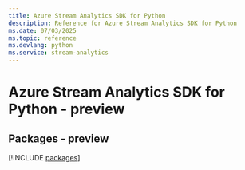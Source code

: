 ```yaml
---
title: Azure Stream Analytics SDK for Python
description: Reference for Azure Stream Analytics SDK for Python
ms.date: 07/03/2025
ms.topic: reference
ms.devlang: python
ms.service: stream-analytics
---
```

# Azure Stream Analytics SDK for Python - preview
## Packages - preview
[!INCLUDE [packages](stream-analytics-index.md)]